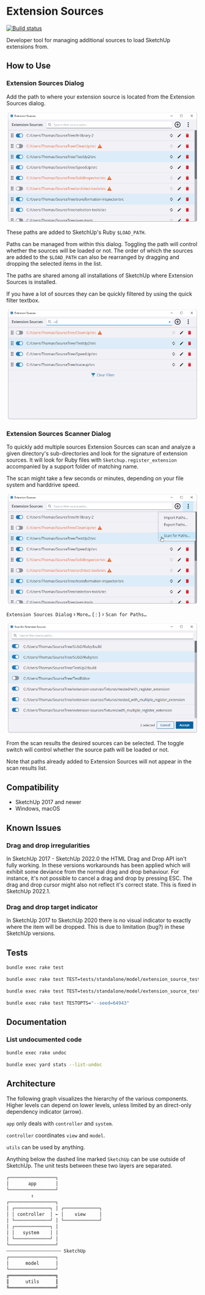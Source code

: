 # Extension Sources

[![Build status](https://ci.appveyor.com/api/projects/status/j5gcwy6ky3hgmww5/branch/main?svg=true)](https://ci.appveyor.com/project/thomthom/extension-sources/branch/main)

Developer tool for managing additional sources to load SketchUp extensions from.

## How to Use

### Extension Sources Dialog

Add the path to where your extension source is located from the Extension Sources
dialog.

![](assets/screenshots/extension-sources-dialog.png)

These paths are added to SketchUp's Ruby `$LOAD_PATH`.

Paths can be managed from within this dialog. Toggling the path will control
whether the sources will be loaded or not. The order of which the sources are
added to the `$LOAD_PATH` can also be rearranged by dragging and dropping the
selected items in the list.

The paths are shared among all installations of SketchUp where Extension Sources
is installed.

If you have a lot of sources they can be quickly filtered by using the quick filter textbox.

![](assets/screenshots/extension-sources-dialog-filter.png)

### Extension Sources Scanner Dialog

To quickly add multiple sources Extension Sources can scan and analyze a given
directory's sub-directories and look for the signature of extension sources.
It will look for Ruby files with `Sketchup.register_extension` accompanied by
a support folder of matching name.

The scan might take a few seconds or minutes, depending on your file system and
harddrive speed.

![](assets/screenshots/extension-sources-dialog-menu.png)

`Extension Sources Dialog` › `More…` (`⋮`) › `Scan for Paths…`

![](assets/screenshots/extension-sources-scanner-dialog.png)

From the scan results the desired sources can be selected. The toggle switch will control
whether the source path will be loaded or not.

Note that paths already added to Extension Sources will not appear in the scan
results list.

## Compatibility

* SketchUp 2017 and newer
* Windows, macOS

## Known Issues

### Drag and drop irregularities

In SketchUp 2017 - SketchUp 2022.0 the HTML Drag and Drop API isn't fully
working. In these versions workarounds has been applied which will exhibit some
deviance from the normal drag and drop behaviour. For instance, it's not possible
to cancel a drag and drop by pressing ESC. The drag and drop cursor might also
not reflect it's correct state. This is fixed in SketchUp 2022.1.

### Drag and drop target indicator

In SketchUp 2017 to SketchUp 2020 there is no visual indicator to exactly where
the item will be dropped. This is due to limitation (bug?) in these SketchUp
versions.

## Tests

```sh
bundle exec rake test
```

```sh
bundle exec rake test TEST=tests/standalone/model/extension_source_test.rb
```

```sh
bundle exec rake test TEST=tests/standalone/model/extension_source_test.rb TESTOPTS="--name=/test_enabled.*/ -v"
```

```sh
bundle exec rake test TESTOPTS="--seed=64943"
```

## Documentation

### List undocumented code

```sh
bundle exec rake undoc
```

```sh
bundle exec yard stats --list-undoc
```

## Architecture

The following graph visualizes the hierarchy of the various components.
Higher levels can depend on lower levels, unless limited by an direct-only
dependency indicator (arrow).

`app` only deals with `controller` and `system`.

`controller` coordinates `view` and `model`.

`utils` can be used by anything.

Anything below the dashed line marked `SketchUp` can be use outside of SketchUp.
The unit tests between these two layers are separated.

```
┌─────────────────┐
│       app       │
└─────────────────┘
         ↑
┌─────────────────┐
│ ┌─────────────┐ │ ┌─────────────┐
│ │ controller  │ ← │    view     │
│ └─────────────┘ │ └─────────────┘
│ ┌─────────────┐ │
│ │   system    │ │
│ └─────────────┘ │
└─────────────────┘
┄┄┄┄┄┄┄┄┄┄┄┄┄┄┄┄┄┄┄┄ SketchUp
┌─────────────────┐
│      model      │
└─────────────────┘
╔═════════════════╗
║      utils      ║
╚═════════════════╝
```
